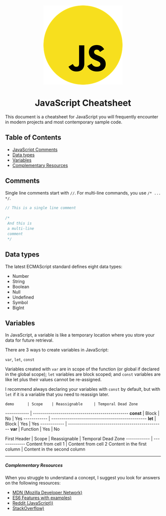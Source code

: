  <p align="center">
  <img width="256" height="256" src="/img/JavaScript_logo_large.png">
</p>

<h1 align="center">JavaScript Cheatsheet</h1>

This document is a cheatsheet for JavaScript you will frequently encounter in modern projects and most contemporary sample code.


## Table of Contents

* [JavaScript Comments](#js-commet)
* [Data types](#js-datatypes)
* [Variables](#js-variables)
* [Complementary Resources](#com-res)



<a name="js-commet"></a>
## Comments

Single line comments start with `//`. For multi-line commands, you use `/* ... */`.

```javascript
// This is a single line comment

/*
 And this is
 a multi-line
 comment
 */
```

<a name="js-datatypes"></a>
## Data types

The latest ECMAScript standard defines eight data types:

* Number
* String
* Boolean
* Null
* Undefined
* Symbol 
* BigInt

<a name="js-variables"></a>
## Variables

In JavaScript, a variable is like a temporary location where you store your data for future retrieval.

There are 3 ways to create variables in JavaScript:

`var`, `let`, `const`

Variables created with `var` are in scope of the function (or global if declared in the global scope); `let` variables are block scoped; and `const` variables are like let plus their values cannot be re-assigned.

I recommend always declaring your variables with `const` by default, but with `let` if it is a variable that you need to reassign later.


    demo      | Scope    | Reassignable     | Temporal Dead Zone
------------ | ------------------------------------------------
**const**    | Block    | No               | Yes
------------ | ------------------------------------------------
**let**      | Block    | Yes              | Yes
------------ | ------------------------------------------------
**var**      | Function | Yes              | No


First Header | Scope | Reassignable     | Temporal Dead Zone
------------ | -------------
Content from cell 1 | Content from cell 2
Content in the first column | Content in the second column


<hr>

<a name="com-res"></a>
##### Complementary Resources

When you struggle to understand a concept, I suggest you look for answers on the following resources:


* [MDN (Mozilla Developer Network)](https://developer.mozilla.org/en-US/docs/Web/JavaScript)
* [ES6 Features with examples)](http://es6-features.org/#Constants)
* [Reddit (JavaScript))](https://www.reddit.com/r/javascript/)
* [StackOverflow)](https://stackoverflow.com/questions/tagged/javascript)
